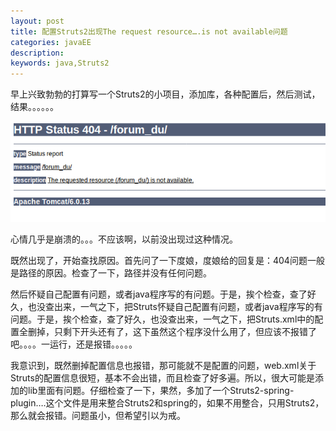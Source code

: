 ```yaml
---
layout: post
title: 配置Struts2出现The request resource….is not available问题 
categories: javaEE
description: 
keywords: java,Struts2
---
```


早上兴致勃勃的打算写一个Struts2的小项目，添加库，各种配置后，然后测试，结果。。。。。。

![OpenGrok Search and Browse](/images/posts/java/error1.png)

心情几乎是崩溃的。。。不应该啊，以前没出现过这种情况。

既然出现了，开始查找原因。首先问了一下度娘，度娘给的回复是：404问题一般是路径的原因。检查了一下，路径并没有任何问题。

然后怀疑自己配置有问题，或者java程序写的有问题。于是，挨个检查，查了好久，也没查出来，一气之下，把Struts怀疑自己配置有问题，或者java程序写的有问题。于是，挨个检查，查了好久，也没查出来，一气之下，把Struts.xml中的配置全删掉，只剩下开头还有<struts></struts>了，这下虽然这个程序没什么用了，但应该不报错了吧。。。。一运行，还是报错。。。。。

我意识到，既然删掉配置信息也报错，那可能就不是配置的问题，web.xml关于Struts的配置信息很短，基本不会出错，而且检查了好多遍。所以，很大可能是添加的lib里面有问题。仔细检查了一下，果然，多加了一个Struts2-spring-plugin….这个文件是用来整合Struts2和spring的，如果不用整合，只用Struts2，那么就会报错。问题虽小，但希望引以为戒。
